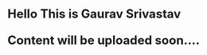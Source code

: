 <!DOCTYPE html>
<html>
  <head>
    <title>Gaurav Srivastav</title>
    <style>
      p {
        font-weight: bold;
        font-size: x-large;        
      }
    </style>
  </head>

  <body>
    <p>Hello This is Gaurav Srivastav</p>
    <p>Content will be uploaded soon....</p>
  </body>
</html>
